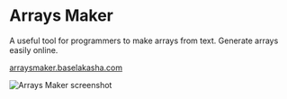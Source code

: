 # Arrays Maker
A useful tool for programmers to make arrays from text. Generate arrays easily online.

[arraysmaker.baselakasha.com](https://arraysmaker.baselakasha.com)

![Arrays Maker screenshot](https://repository-images.githubusercontent.com/230916852/067bd680-2b3d-11ea-859b-fee2c32dc96c)

